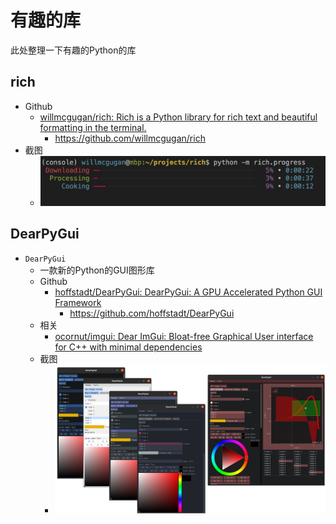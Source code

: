 # 有趣的库

此处整理一下有趣的Python的库

## rich

* Github
  * [willmcgugan/rich: Rich is a Python library for rich text and beautiful formatting in the terminal.](https://github.com/willmcgugan/rich)
    * https://github.com/willmcgugan/rich
* 截图
  * ![python_lib_rich](../assets/img/python_lib_rich.gif)

## DearPyGui

* `DearPyGui`
  * 一款新的Python的GUI图形库
  * Github
    * [hoffstadt/DearPyGui: DearPyGui: A GPU Accelerated Python GUI Framework](https://github.com/hoffstadt/DearPyGui)
      * https://github.com/hoffstadt/DearPyGui
  * 相关
    * [ocornut/imgui: Dear ImGui: Bloat-free Graphical User interface for C++ with minimal dependencies](https://github.com/ocornut/imgui)
  * 截图
    * ![py_lib_dear_pygui_demo](../assets/img/py_lib_dear_pygui_demo.jpg)

